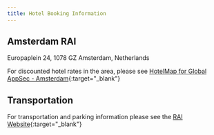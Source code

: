 ```yaml
---
title: Hotel Booking Information
---
```


## Amsterdam RAI

Europaplein 24, 1078 GZ Amsterdam, Netherlands

For discounted hotel rates in the area, please see [HotelMap for Global AppSec - Amsterdam](https://www.hotelmap.com/map/pro/M894D){:target="_blank"} 

## Transportation

For transportation and parking information please see the [RAI Website](https://www.rai.nl/en/contact-route-and-parking/public-transport/){:target="_blank"}